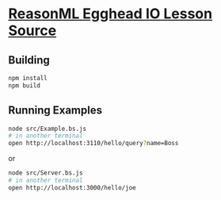 # [ReasonML Egghead IO Lesson Source](https://egghead.io/courses/making-an-http-server-in-reasonml-on-top-of-node-js-dab086a2)

## Building

```sh
npm install
npm build
```

## Running Examples

```sh
node src/Example.bs.js
# in another terminal
open http://localhost:3110/hello/query?name=Boss
```
or

```sh
node src/Server.bs.js
# in another terminal
open http://localhost:3000/hello/joe
```
